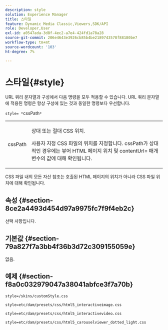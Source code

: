 ```yaml
---
description: style
solution: Experience Manager
title: 스타일
feature: Dynamic Media Classic,Viewers,SDK/API
role: Developer,User
exl-id: a0547ada-3d8f-4ec2-a7e4-424fd1a78a28
source-git-commit: 206e4643e3926cb85b4be2189743578f88180be7
workflow-type: tm+mt
source-wordcount: '103'
ht-degree: 7%

---
```


# 스타일{#style}

URL 쿼리 문자열과 구성에서 다음 명령을 모두 적용할 수 있습니다. URL 쿼리 문자열에 적용된 명령은 항상 구성에 있는 것과 동일한 명령보다 우선합니다.

`style= *`cssPath`*`

<table id="table_F800F787CF0342749B934DAEB600C0EB"> 
 <tbody> 
  <tr> 
   <td colname="col1"> <p> <span class="codeph"> <span class="varname"> cssPath</span> </span> </p> </td> 
   <td colname="col2"> <p> 상대 또는 절대 CSS 위치. </p> <p>사용자 지정 CSS 파일의 위치를 지정합니다. <span class="codeph"><span class="varname"> cssPath</span></span>가 상대적인 경우에는 뷰어 HTML 페이지 위치 및 <span class="codeph"> contentUrl=</span> 매개 변수의 값에 대해 확인됩니다. </p> </td> 
  </tr> 
 </tbody> 
</table>

CSS 파일 내의 모든 자산 참조는 호출된 HTML 페이지의 위치가 아니라 CSS 파일 위치에 대해 확인됩니다.

## 속성 {#section-8ce2a4493d454d97a9975fc7f9f4eb2c}

선택 사항입니다.

## 기본값 {#section-79a827f7a3bb4f36b3d72c309155059e}

없음.

## 예제 {#section-f8a0c032979047a38041abfce3f7a70b}

`style=/skins/customStyle.css`

`style=etc/dam/presets/css/html5_interactiveimage.css`

`style=etc/dam/presets/css/html5_interactivevideo.css`

`style=etc/dam/presets/css/html5_carouselviewer_dotted_light.css`
